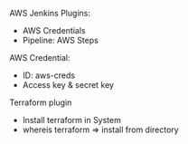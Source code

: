 AWS Jenkins Plugins:
- AWS Credentials
- Pipeline: AWS Steps

AWS Credential:
- ID: aws-creds
- Access key & secret key

Terraform plugin
- Install terraform in System
- whereis terraform => install from directory
